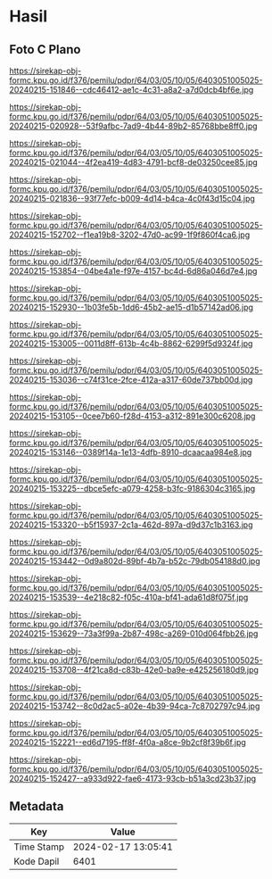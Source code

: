 # Hasil

## Foto C Plano

https://sirekap-obj-formc.kpu.go.id/f376/pemilu/pdpr/64/03/05/10/05/6403051005025-20240215-151846--cdc46412-ae1c-4c31-a8a2-a7d0dcb4bf6e.jpg

https://sirekap-obj-formc.kpu.go.id/f376/pemilu/pdpr/64/03/05/10/05/6403051005025-20240215-020928--53f9afbc-7ad9-4b44-89b2-85768bbe8ff0.jpg

https://sirekap-obj-formc.kpu.go.id/f376/pemilu/pdpr/64/03/05/10/05/6403051005025-20240215-021044--4f2ea419-4d83-4791-bcf8-de03250cee85.jpg

https://sirekap-obj-formc.kpu.go.id/f376/pemilu/pdpr/64/03/05/10/05/6403051005025-20240215-021836--93f77efc-b009-4d14-b4ca-4c0f43d15c04.jpg

https://sirekap-obj-formc.kpu.go.id/f376/pemilu/pdpr/64/03/05/10/05/6403051005025-20240215-152702--f1ea19b8-3202-47d0-ac99-1f9f860f4ca6.jpg

https://sirekap-obj-formc.kpu.go.id/f376/pemilu/pdpr/64/03/05/10/05/6403051005025-20240215-153854--04be4a1e-f97e-4157-bc4d-6d86a046d7e4.jpg

https://sirekap-obj-formc.kpu.go.id/f376/pemilu/pdpr/64/03/05/10/05/6403051005025-20240215-152930--1b03fe5b-1dd6-45b2-ae15-d1b57142ad06.jpg

https://sirekap-obj-formc.kpu.go.id/f376/pemilu/pdpr/64/03/05/10/05/6403051005025-20240215-153005--0011d8ff-613b-4c4b-8862-6299f5d9324f.jpg

https://sirekap-obj-formc.kpu.go.id/f376/pemilu/pdpr/64/03/05/10/05/6403051005025-20240215-153036--c74f31ce-2fce-412a-a317-60de737bb00d.jpg

https://sirekap-obj-formc.kpu.go.id/f376/pemilu/pdpr/64/03/05/10/05/6403051005025-20240215-153105--0cee7b60-f28d-4153-a312-891e300c6208.jpg

https://sirekap-obj-formc.kpu.go.id/f376/pemilu/pdpr/64/03/05/10/05/6403051005025-20240215-153146--0389f14a-1e13-4dfb-8910-dcaacaa984e8.jpg

https://sirekap-obj-formc.kpu.go.id/f376/pemilu/pdpr/64/03/05/10/05/6403051005025-20240215-153225--dbce5efc-a079-4258-b3fc-9186304c3165.jpg

https://sirekap-obj-formc.kpu.go.id/f376/pemilu/pdpr/64/03/05/10/05/6403051005025-20240215-153320--b5f15937-2c1a-462d-897a-d9d37c1b3163.jpg

https://sirekap-obj-formc.kpu.go.id/f376/pemilu/pdpr/64/03/05/10/05/6403051005025-20240215-153442--0d9a802d-89bf-4b7a-b52c-79db054188d0.jpg

https://sirekap-obj-formc.kpu.go.id/f376/pemilu/pdpr/64/03/05/10/05/6403051005025-20240215-153539--4e218c82-f05c-410a-bf41-ada61d8f075f.jpg

https://sirekap-obj-formc.kpu.go.id/f376/pemilu/pdpr/64/03/05/10/05/6403051005025-20240215-153629--73a3f99a-2b87-498c-a269-010d064fbb26.jpg

https://sirekap-obj-formc.kpu.go.id/f376/pemilu/pdpr/64/03/05/10/05/6403051005025-20240215-153708--4f21ca8d-c83b-42e0-ba9e-e425256180d9.jpg

https://sirekap-obj-formc.kpu.go.id/f376/pemilu/pdpr/64/03/05/10/05/6403051005025-20240215-153742--8c0d2ac5-a02e-4b39-94ca-7c8702797c94.jpg

https://sirekap-obj-formc.kpu.go.id/f376/pemilu/pdpr/64/03/05/10/05/6403051005025-20240215-152221--ed6d7195-ff8f-4f0a-a8ce-9b2cf8f39b6f.jpg

https://sirekap-obj-formc.kpu.go.id/f376/pemilu/pdpr/64/03/05/10/05/6403051005025-20240215-152427--a933d922-fae6-4173-93cb-b51a3cd23b37.jpg


## Metadata

| Key        | Value               |
| ---------- | ------------------- |
| Time Stamp | 2024-02-17 13:05:41 |
| Kode Dapil | 6401                |



